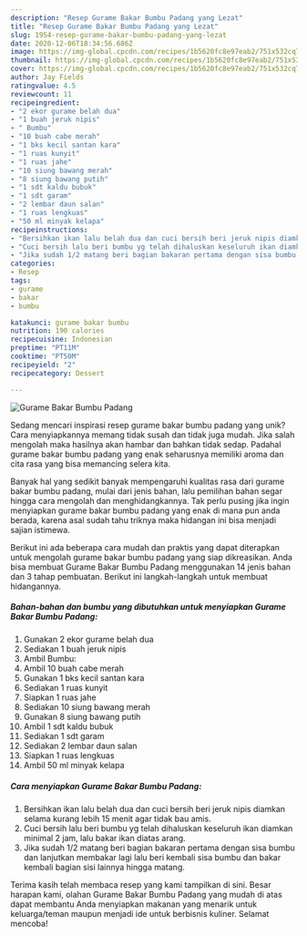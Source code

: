 ```yaml
---
description: "Resep Gurame Bakar Bumbu Padang yang Lezat"
title: "Resep Gurame Bakar Bumbu Padang yang Lezat"
slug: 1954-resep-gurame-bakar-bumbu-padang-yang-lezat
date: 2020-12-06T18:34:56.686Z
image: https://img-global.cpcdn.com/recipes/1b5620fc8e97eab2/751x532cq70/gurame-bakar-bumbu-padang-foto-resep-utama.jpg
thumbnail: https://img-global.cpcdn.com/recipes/1b5620fc8e97eab2/751x532cq70/gurame-bakar-bumbu-padang-foto-resep-utama.jpg
cover: https://img-global.cpcdn.com/recipes/1b5620fc8e97eab2/751x532cq70/gurame-bakar-bumbu-padang-foto-resep-utama.jpg
author: Jay Fields
ratingvalue: 4.5
reviewcount: 11
recipeingredient:
- "2 ekor gurame belah dua"
- "1 buah jeruk nipis"
- " Bumbu"
- "10 buah cabe merah"
- "1 bks kecil santan kara"
- "1 ruas kunyit"
- "1 ruas jahe"
- "10 siung bawang merah"
- "8 siung bawang putih"
- "1 sdt kaldu bubuk"
- "1 sdt garam"
- "2 lembar daun salan"
- "1 ruas lengkuas"
- "50 ml minyak kelapa"
recipeinstructions:
- "Bersihkan ikan lalu belah dua dan cuci bersih beri jeruk nipis diamkan selama kurang lebih 15 menit agar tidak bau amis."
- "Cuci bersih lalu beri bumbu yg telah dihaluskan keseluruh ikan diamkan minimal 2 jam, lalu bakar ikan diatas arang."
- "Jika sudah 1/2 matang beri bagian bakaran pertama dengan sisa bumbu dan lanjutkan membakar lagi lalu beri kembali sisa bumbu dan bakar kembali bagian sisi lainnya hingga matang."
categories:
- Resep
tags:
- gurame
- bakar
- bumbu

katakunci: gurame bakar bumbu 
nutrition: 190 calories
recipecuisine: Indonesian
preptime: "PT11M"
cooktime: "PT50M"
recipeyield: "2"
recipecategory: Dessert

---
```



![Gurame Bakar Bumbu Padang](https://img-global.cpcdn.com/recipes/1b5620fc8e97eab2/751x532cq70/gurame-bakar-bumbu-padang-foto-resep-utama.jpg)

Sedang mencari inspirasi resep gurame bakar bumbu padang yang unik? Cara menyiapkannya memang tidak susah dan tidak juga mudah. Jika salah mengolah maka hasilnya akan hambar dan bahkan tidak sedap. Padahal gurame bakar bumbu padang yang enak seharusnya memiliki aroma dan cita rasa yang bisa memancing selera kita.



Banyak hal yang sedikit banyak mempengaruhi kualitas rasa dari gurame bakar bumbu padang, mulai dari jenis bahan, lalu pemilihan bahan segar hingga cara mengolah dan menghidangkannya. Tak perlu pusing jika ingin menyiapkan gurame bakar bumbu padang yang enak di mana pun anda berada, karena asal sudah tahu triknya maka hidangan ini bisa menjadi sajian istimewa.


Berikut ini ada beberapa cara mudah dan praktis yang dapat diterapkan untuk mengolah gurame bakar bumbu padang yang siap dikreasikan. Anda bisa membuat Gurame Bakar Bumbu Padang menggunakan 14 jenis bahan dan 3 tahap pembuatan. Berikut ini langkah-langkah untuk membuat hidangannya.

<!--inarticleads1-->

##### Bahan-bahan dan bumbu yang dibutuhkan untuk menyiapkan Gurame Bakar Bumbu Padang:

1. Gunakan 2 ekor gurame belah dua
1. Sediakan 1 buah jeruk nipis
1. Ambil  Bumbu:
1. Ambil 10 buah cabe merah
1. Gunakan 1 bks kecil santan kara
1. Sediakan 1 ruas kunyit
1. Siapkan 1 ruas jahe
1. Sediakan 10 siung bawang merah
1. Gunakan 8 siung bawang putih
1. Ambil 1 sdt kaldu bubuk
1. Sediakan 1 sdt garam
1. Sediakan 2 lembar daun salan
1. Siapkan 1 ruas lengkuas
1. Ambil 50 ml minyak kelapa




<!--inarticleads2-->

##### Cara menyiapkan Gurame Bakar Bumbu Padang:

1. Bersihkan ikan lalu belah dua dan cuci bersih beri jeruk nipis diamkan selama kurang lebih 15 menit agar tidak bau amis.
1. Cuci bersih lalu beri bumbu yg telah dihaluskan keseluruh ikan diamkan minimal 2 jam, lalu bakar ikan diatas arang.
1. Jika sudah 1/2 matang beri bagian bakaran pertama dengan sisa bumbu dan lanjutkan membakar lagi lalu beri kembali sisa bumbu dan bakar kembali bagian sisi lainnya hingga matang.




Terima kasih telah membaca resep yang kami tampilkan di sini. Besar harapan kami, olahan Gurame Bakar Bumbu Padang yang mudah di atas dapat membantu Anda menyiapkan makanan yang menarik untuk keluarga/teman maupun menjadi ide untuk berbisnis kuliner. Selamat mencoba!

